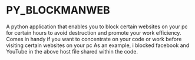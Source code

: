 # PY_BLOCKMANWEB
A python application that enables you to block certain websites on your pc for certain hours to avoid destruction and promote your work efficiency.
Comes in handy if you want to concentrate on your code or work before visiting certain websites on your pc
As an example, i blocked facebook and YouTube in the above host file shared within the code.
